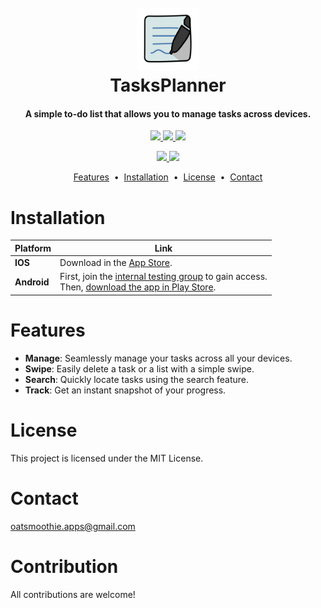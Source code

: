 

<h1 align="center">
  <br>
  <img src="https://github.com/sylviezhang37/TasksPlanner/blob/main/assets/logo.png" alt="TasksPlanner" width="100">
  <br>
  TasksPlanner
  <br>
<h4 align="center">A simple to-do list that allows you to manage tasks across devices.</h4>
</h1>


<p align="center">
  <a href="https://img.shields.io/badge/Flutter-%2302569B.svg?style=for-the-badge&logo=Flutter&logoColor=white">
    <img src="https://img.shields.io/badge/Flutter-%2302569B.svg?style=for-the-badge&logo=Flutter&logoColor=white">
  </a>
  <a href="https://img.shields.io/badge/firebase-a08021?style=for-the-badge&logo=firebase&logoColor=ffcd34">
    <img src="https://img.shields.io/badge/firebase-a08021?style=for-the-badge&logo=firebase&logoColor=ffcd34">
  </a>
  <a href="https://img.shields.io/badge/dart-%230175C2.svg?style=for-the-badge&logo=dart&logoColor=white">
      <img src="https://img.shields.io/badge/dart-%230175C2.svg?style=for-the-badge&logo=dart&logoColor=white">
  </a>
</p>

<p align="center">
  <a href="https://github.com/sylviezhang37/TasksPlanner/blob/main/LICENSE">
    <img src="https://img.shields.io/static/v1?label=License&message=MIT&color=blue&style=flat-square">
  </a>  
  <a href="https://img.shields.io/github/v/release/sylviezhang37/TasksPlanner?style=flat-square">
    <img src="https://img.shields.io/badge/version-1.1.2-yellow.svg">
  </a>
</p>

<p align="center">
<a href="#features">Features</a> &nbsp;&bull;&nbsp;
<a href="#installation">Installation</a> &nbsp;&bull;&nbsp;
<a href="#license">License</a> &nbsp;&bull;&nbsp;
<a href="#contact">Contact</a>
</p>

# Installation
| Platform    | Link                                                                                                                                                                                                                     |
| ----------- | ----------------------------------------------------------------------------------------------------------------------------------------------------------------------------------------------------------------------- |
| **IOS**     | Download in the [App Store](https://apps.apple.com/us/app/tasksplanner/id6499468703?platform=iphone).                                                                                                                       |
| **Android** | First, join the [internal testing group](https://groups.google.com/u/1/g/tasksplanner-testers) to gain access.<br>Then, [download the app in Play Store](https://play.google.com/store/apps/details?id=com.sylviezhang.tasksplanner). |

# Features
- **Manage**: Seamlessly manage your tasks across all your devices.
- **Swipe**: Easily delete a task or a list with a simple swipe.
- **Search**: Quickly locate tasks using the search feature.
- **Track**: Get an instant snapshot of your progress.

# License
This project is licensed under the MIT License.

# Contact
oatsmoothie.apps@gmail.com

# Contribution
All contributions are welcome! 

